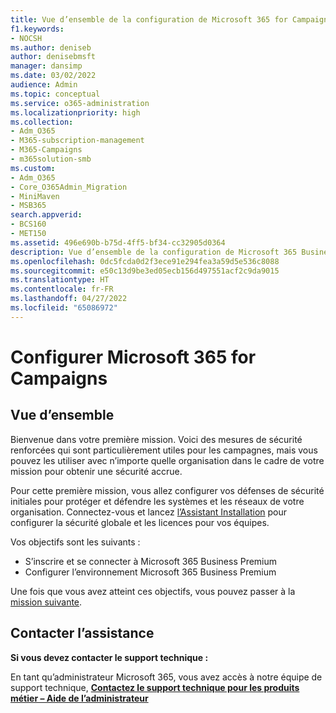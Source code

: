 ```yaml
---
title: Vue d’ensemble de la configuration de Microsoft 365 for Campaigns
f1.keywords:
- NOCSH
ms.author: deniseb
author: denisebmsft
manager: dansimp
ms.date: 03/02/2022
audience: Admin
ms.topic: conceptual
ms.service: o365-administration
ms.localizationpriority: high
ms.collection:
- Adm_O365
- M365-subscription-management
- M365-Campaigns
- m365solution-smb
ms.custom:
- Adm_O365
- Core_O365Admin_Migration
- MiniMaven
- MSB365
search.appverid:
- BCS160
- MET150
ms.assetid: 496e690b-b75d-4ff5-bf34-cc32905d0364
description: Vue d’ensemble de la configuration de Microsoft 365 Business Premium pour les campagnes ou d’autres entreprises
ms.openlocfilehash: 0dc5fcda0d2f3ece91e294fea3a59d5e536c8088
ms.sourcegitcommit: e50c13d9be3ed05ecb156d497551acf2c9da9015
ms.translationtype: HT
ms.contentlocale: fr-FR
ms.lasthandoff: 04/27/2022
ms.locfileid: "65086972"
---
```

# <a name="set-up-microsoft-365-for-campaigns"></a>Configurer Microsoft 365 for Campaigns

## <a name="overview"></a>Vue d’ensemble

Bienvenue dans votre première mission. Voici des mesures de sécurité renforcées qui sont particulièrement utiles pour les campagnes, mais vous pouvez les utiliser avec n’importe quelle organisation dans le cadre de votre mission pour obtenir une sécurité accrue.

Pour cette première mission, vous allez configurer vos défenses de sécurité initiales pour protéger et défendre les systèmes et les réseaux de votre organisation. Connectez-vous et lancez [l’Assistant Installation](../business/set-up.md?toc=/microsoft-365/campaigns/toc.json) pour configurer la sécurité globale et les licences pour vos équipes. 

Vos objectifs sont les suivants :

- S’inscrire et se connecter à Microsoft 365 Business Premium
- Configurer l’environnement Microsoft 365 Business Premium

Une fois que vous avez atteint ces objectifs, vous pouvez passer à la [mission suivante](m365bp-security-overview.md).

## <a name="contact-support"></a>Contacter l’assistance

 **Si vous devez contacter le support technique :**
  
En tant qu’administrateur Microsoft 365, vous avez accès à notre équipe de support technique, **[Contactez le support technique pour les produits métier – Aide de l’administrateur](../business-video/get-help-support.md)**

